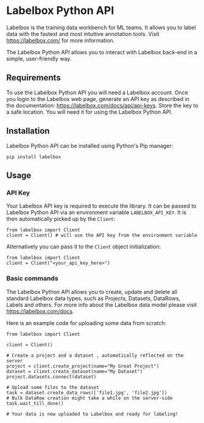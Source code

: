 # Labelbox Python API

Labelbox is the training data workbench for ML teams. It allows you to label
data with the fastest and most intuitive annotation tools. Visit
https://labelbox.com/ for more information.

The Labelbox Python API allows you to interact with Labelbox back-end in a
simple, user-friendly way.

## Requirements

To use the Labelbox Python API you will need a Labelbox account. Once you login
to the Labelbox web page, generate an API key as described in the documentation:
https://labelbox.com/docs/api/api-keys. Store the key to a safe location. You
will need it for using the Labelbox Python API.

## Installation

Labelbox Python API can be installed using Python's Pip manager:
```
pip install labelbox
```

## Usage

### API Key

Your Labelbox API key is required to execute the library. It can be passed to
Labelbox Python API via an environment variable `LABELBOX_API_KEY`. It is then
automatically picked up by the `Client`:
```
from labelbox import Client
client = Client() # will use the API key from the environment variable
```

Alternatively you can pass it to the `Client` object initialization:
```
from labelbox import Client
client = Client("<your_api_key_here>")
```

### Basic commands

The Labelbox Python API allows you to create, update and delete all standard
Labelbox data types, such as Projects, Datasets, DataRows, Labels and others.
For more info about the Labelbox data model please visit
https://labelbox.com/docs.

Here is an example code for uploading some data from scratch:
```
from labelbox import Client

client = Client()

# Create a project and a dataset , automatically reflected on the server
project = client.create_project(name="My Great Project")
dataset = client.create_dataset(name="My Dataset")
project.datasets.connect(dataset)

# Upload some files to the dataset
task = dataset.create_data_rows(['file1.jpg', 'file2.jpg'])
# Bulk DataRow creation might take a while on the server-side
task.wait_till_done()

# Your data is now uploaded to Labelbox and ready for labeling!
```
